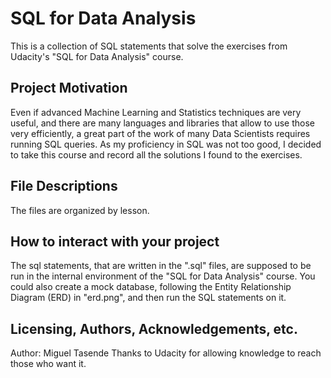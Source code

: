 # SQL for Data Analysis
This is a collection of SQL statements that solve the exercises from Udacity's "SQL for Data Analysis" course.

## Project Motivation
Even if advanced Machine Learning and Statistics techniques are very useful, and there are many languages and libraries that allow to use those very efficiently, a great part of the work of many Data Scientists requires running SQL queries. As my proficiency in SQL was not too good, I decided to take this course and record all the solutions I found to the exercises.

## File Descriptions
The files are organized by lesson.

## How to interact with your project
The sql statements, that are written in the ".sql" files, are supposed to be run in the internal environment of the "SQL for Data Analysis" course. You could also create a mock database, following the Entity Relationship Diagram (ERD) in "erd.png", and then run the SQL statements on it.

## Licensing, Authors, Acknowledgements, etc.
Author: Miguel Tasende
Thanks to Udacity for allowing knowledge to reach those who want it.
